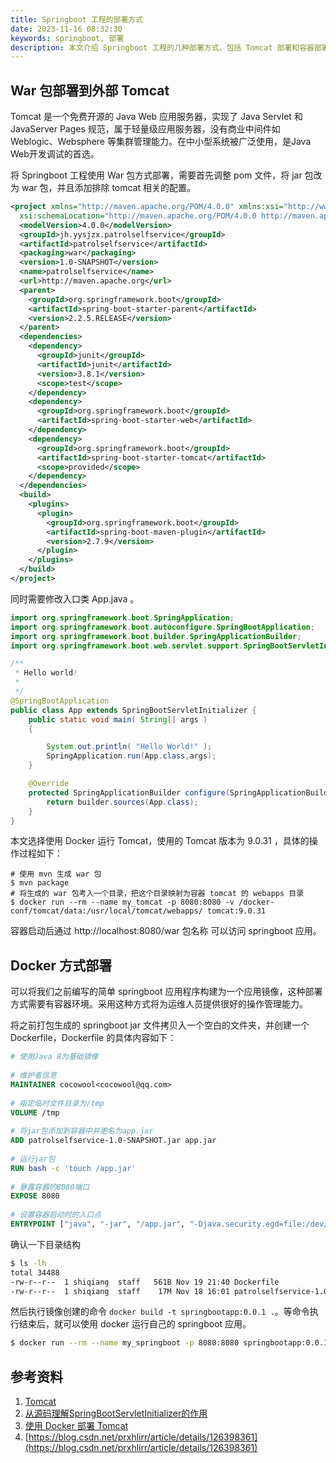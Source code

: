 ```yaml
---
title: Springboot 工程的部署方式
date: 2023-11-16 08:32:30
keywords: springboot, 部署
description: 本文介绍 Springboot 工程的几种部署方式，包括 Tomcat 部署和容器部署。
---
```


## War 包部署到外部 Tomcat

Tomcat 是一个免费开源的 Java Web 应用服务器，实现了 Java Servlet 和 JavaServer Pages 规范，属于轻量级应用服务器，没有商业中间件如 Weblogic、Websphere 等集群管理能力。在中小型系统被广泛使用，是Java Web开发调试的首选。

将 Springboot 工程使用 War 包方式部署，需要首先调整  pom 文件，将 jar 包改为 war 包，并且添加排除 tomcat 相关的配置。

```xml
<project xmlns="http://maven.apache.org/POM/4.0.0" xmlns:xsi="http://www.w3.org/2001/XMLSchema-instance"
  xsi:schemaLocation="http://maven.apache.org/POM/4.0.0 http://maven.apache.org/maven-v4_0_0.xsd">
  <modelVersion>4.0.0</modelVersion>
  <groupId>jh.yysjzx.patrolselfservice</groupId>
  <artifactId>patrolselfservice</artifactId>
  <packaging>war</packaging>
  <version>1.0-SNAPSHOT</version>
  <name>patrolselfservice</name>
  <url>http://maven.apache.org</url>
  <parent>
    <groupId>org.springframework.boot</groupId>
    <artifactId>spring-boot-starter-parent</artifactId>
    <version>2.2.5.RELEASE</version>
  </parent>
  <dependencies>
    <dependency>
      <groupId>junit</groupId>
      <artifactId>junit</artifactId>
      <version>3.8.1</version>
      <scope>test</scope>
    </dependency>
    <dependency>
      <groupId>org.springframework.boot</groupId>
      <artifactId>spring-boot-starter-web</artifactId>
    </dependency>
    <dependency>
      <groupId>org.springframework.boot</groupId>
      <artifactId>spring-boot-starter-tomcat</artifactId>
      <scope>provided</scope>
    </dependency>
  </dependencies>
  <build>
    <plugins>
      <plugin>
        <groupId>org.springframework.boot</groupId>
        <artifactId>spring-boot-maven-plugin</artifactId>
        <version>2.7.9</version>
      </plugin>
    </plugins>
  </build>
</project>
```

同时需要修改入口类 App.java 。
```java
import org.springframework.boot.SpringApplication;
import org.springframework.boot.autoconfigure.SpringBootApplication;
import org.springframework.boot.builder.SpringApplicationBuilder;
import org.springframework.boot.web.servlet.support.SpringBootServletInitializer;

/**
 * Hello world!
 *
 */
@SpringBootApplication
public class App extends SpringBootServletInitializer {
    public static void main( String[] args )
    {

        System.out.println( "Hello World!" );
        SpringApplication.run(App.class,args);
    }

    @Override
    protected SpringApplicationBuilder configure(SpringApplicationBuilder builder){
        return builder.sources(App.class);
    }
}
```

本文选择使用 Docker 运行 Tomcat，使用的 Tomcat 版本为 9.0.31 ，具体的操作过程如下：
```
# 使用 mvn 生成 war 包
$ mvn package
# 将生成的 war 包考入一个目录，把这个目录映射为容器 tomcat 的 webapps 目录
$ docker run --rm --name my_tomcat -p 8080:8080 -v /docker-conf/tomcat/data:/usr/local/tomcat/webapps/ tomcat:9.0.31
```

容器启动后通过 http://localhost:8080/war 包名称 可以访问 springboot 应用。

## Docker 方式部署

可以将我们之前编写的简单 springboot 应用程序构建为一个应用镜像，这种部署方式需要有容器环境。采用这种方式将为运维人员提供很好的操作管理能力。

将之前打包生成的 springboot jar 文件拷贝入一个空白的文件夹，并创建一个 Dockerfile，Dockerfile 的具体内容如下：

```Dockerfile
# 使用Java 8为基础镜像                                                     FROM openjdk:8 
  
# 维护者信息  
MAINTAINER cocowool<cocowool@qq.com>  
  
# 指定临时文件目录为/tmp  
VOLUME /tmp  
  
# 将jar包添加到容器中并更名为app.jar  
ADD patrolselfservice-1.0-SNAPSHOT.jar app.jar  
  
# 运行jar包  
RUN bash -c 'touch /app.jar'  
  
# 暴露容器的8080端口  
EXPOSE 8080  
  
# 设置容器启动时的入口点  
ENTRYPOINT ["java", "-jar", "/app.jar", "-Djava.security.egd=file:/dev/./urandom", "--spring.profiles.active=test", "--server.port=8080", "> /log/app.log"]
```

确认一下目录结构
```sh
$ ls -lh 
total 34488
-rw-r--r--  1 shiqiang  staff   561B Nov 19 21:40 Dockerfile
-rw-r--r--  1 shiqiang  staff    17M Nov 18 16:01 patrolselfservice-1.0-SNAPSHOT.jar
```

然后执行镜像创建的命令 `docker build -t springbootapp:0.0.1 .`。等命令执行结束后，就可以使用 docker 运行自己的 springboot 应用。

```sh
$ docker run --rm --name my_springboot -p 8080:8080 springbootapp:0.0.1
```

## 参考资料

1. [Tomcat](https://tomcat.apache.org/)
2. [从源码理解SpringBootServletInitializer的作用](https://blog.csdn.net/qq_43799161/article/details/125315579)
3. [使用 Docker 部署 Tomcat](https://blog.csdn.net/jks212454/article/details/130672006)
4. [https://blog.csdn.net/prxhlirr/article/details/126398361](https://blog.csdn.net/prxhlirr/article/details/126398361)
